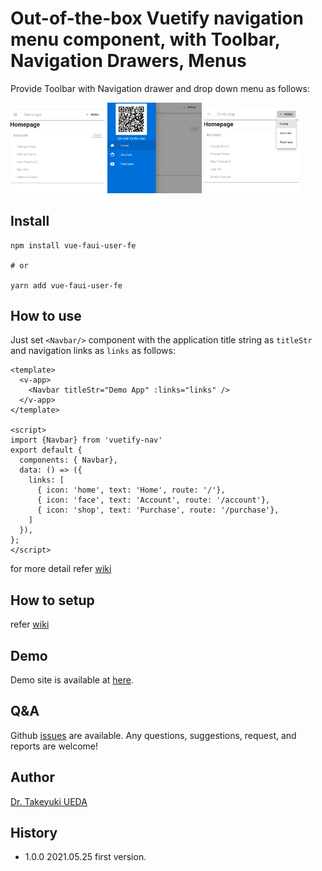 # Out-of-the-box Vuetify navigation menu component, with Toolbar, Navigation Drawers, Menus

Provide Toolbar with Navigation drawer and drop down menu as follows:

<img src="https://github.com/UedaTakeyuki/vuetify-nav/blob/main/img/ss.2021-05-26_22.28.01.png" width="30%"/> <img src="https://github.com/UedaTakeyuki/vuetify-nav/blob/main/img/ss.2021-05-26_22.28.54.png" width="30%"/> <img src="https://github.com/UedaTakeyuki/vuetify-nav/blob/main/img/ss.2021-05-26_22.29.04.png" width="30%"/>

## Install

```bash:
npm install vue-faui-user-fe 

# or

yarn add vue-faui-user-fe
```

## How to use
Just set ``<Navbar/>`` component with the application title string as ``titleStr`` and navigation links as ``links`` as follows:

```vue:
<template>
  <v-app>
    <Navbar titleStr="Demo App" :links="links" />
  </v-app>
</template>

<script>
import {Navbar} from 'vuetify-nav'
export default {
  components: { Navbar},
  data: () => ({
    links: [
      { icon: 'home', text: 'Home', route: '/'},
      { icon: 'face', text: 'Account', route: '/account'},
      { icon: 'shop', text: 'Purchase', route: '/purchase'},
    ]
  }),
};
</script>
```

for more detail refer [wiki](https://github.com/UedaTakeyuki/vuetify-nav/wiki/How-to-use)

## How to setup
refer [wiki](https://github.com/UedaTakeyuki/vuetify-nav/wiki/How-to-setup)

## Demo
Demo site is available at [here](https://vue-faui-user-fe-sample.uedasoft.com/).

## Q&A
Github [issues](https://github.com/UedaTakeyuki/vuetify-nav/issues) are available. Any questions, suggestions, request, and reports are welcome!

## Author
[Dr. Takeyuki UEDA](https://atelierueda.uedasoft.com/)

## History
- 1.0.0  2021.05.25 first version.
